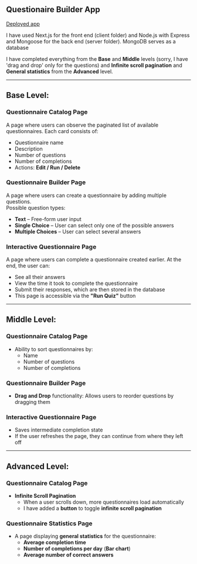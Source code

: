## Questionaire Builder App
[Deployed app](https://questionnaire-builder-j0pan7mgn-oleksiis-projects-fd6d492c.vercel.app)

I have used Next.js for the front end (client folder) and Node.js with Express and Mongoose for the back end (server folder). MongoDB serves as a database

I have completed everything from the **Base** and **Middle** levels (sorry, I have 'drag and drop' only for the questions) and **Infinite scroll pagination** and **General statistics** from the **Advanced** level.

---

## Base Level:
### Questionnaire Catalog Page
A page where users can observe the paginated list of available questionnaires. Each card consists of:
- Questionnaire name  
- Description  
- Number of questions  
- Number of completions  
- Actions: **Edit / Run / Delete**

### Questionnaire Builder Page
A page where users can create a questionnaire by adding multiple questions.  
Possible question types:
- **Text** – Free-form user input  
- **Single Choice** – User can select only one of the possible answers  
- **Multiple Choices** – User can select several answers  

### Interactive Questionnaire Page
A page where users can complete a questionnaire created earlier. At the end, the user can:
- See all their answers  
- View the time it took to complete the questionnaire  
- Submit their responses, which are then stored in the database  
- This page is accessible via the **"Run Quiz"** button  

---

## Middle Level:
### Questionnaire Catalog Page
- Ability to sort questionnaires by:  
  - Name  
  - Number of questions  
  - Number of completions  

### Questionnaire Builder Page
- **Drag and Drop** functionality: Allows users to reorder questions by dragging them  

### Interactive Questionnaire Page
- Saves intermediate completion state  
- If the user refreshes the page, they can continue from where they left off  

---

## Advanced Level:
### Questionnaire Catalog Page
- **Infinite Scroll Pagination**  
  - When a user scrolls down, more questionnaires load automatically  
  - I have added a **button** to toggle **infinite scroll pagination**  

### Questionnaire Statistics Page
- A page displaying **general statistics** for the questionnaire:
  - **Average completion time**  
  - **Number of completions per day** (**Bar chart**)  
  - **Average number of correct answers**  
